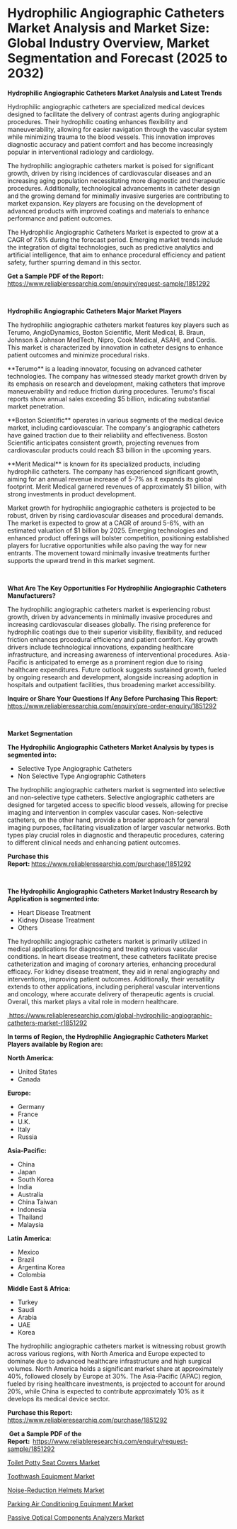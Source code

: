 <p><h1>Hydrophilic Angiographic Catheters Market Analysis and Market Size: Global Industry Overview, Market Segmentation and Forecast (2025 to 2032)</h1></p><p><strong>Hydrophilic Angiographic Catheters Market Analysis and Latest Trends</strong></p>
<p><p>Hydrophilic angiographic catheters are specialized medical devices designed to facilitate the delivery of contrast agents during angiographic procedures. Their hydrophilic coating enhances flexibility and maneuverability, allowing for easier navigation through the vascular system while minimizing trauma to the blood vessels. This innovation improves diagnostic accuracy and patient comfort and has become increasingly popular in interventional radiology and cardiology.</p><p>The hydrophilic angiographic catheters market is poised for significant growth, driven by rising incidences of cardiovascular diseases and an increasing aging population necessitating more diagnostic and therapeutic procedures. Additionally, technological advancements in catheter design and the growing demand for minimally invasive surgeries are contributing to market expansion. Key players are focusing on the development of advanced products with improved coatings and materials to enhance performance and patient outcomes.</p><p>The Hydrophilic Angiographic Catheters Market is expected to grow at a CAGR of 7.6% during the forecast period. Emerging market trends include the integration of digital technologies, such as predictive analytics and artificial intelligence, that aim to enhance procedural efficiency and patient safety, further spurring demand in this sector.</p></p>
<p><strong>Get a Sample PDF of the Report:&nbsp;</strong> <a href="https://www.reliableresearchiq.com/enquiry/request-sample/1851292?utm_campaign=1159&utm_medium=2&utm_source=Github&utm_content=ia&utm_term=07012025&utm_id=hydrophilic-angiographic-catheters">https://www.reliableresearchiq.com/enquiry/request-sample/1851292</a></p>
<p>&nbsp;</p>
<p><strong>Hydrophilic Angiographic Catheters Major Market Players</strong></p>
<p><p>The hydrophilic angiographic catheters market features key players such as Terumo, AngioDynamics, Boston Scientific, Merit Medical, B. Braun, Johnson & Johnson MedTech, Nipro, Cook Medical, ASAHI, and Cordis. This market is characterized by innovation in catheter designs to enhance patient outcomes and minimize procedural risks.</p><p>**Terumo** is a leading innovator, focusing on advanced catheter technologies. The company has witnessed steady market growth driven by its emphasis on research and development, making catheters that improve maneuverability and reduce friction during procedures. Terumo's fiscal reports show annual sales exceeding $5 billion, indicating substantial market penetration.</p><p>**Boston Scientific** operates in various segments of the medical device market, including cardiovascular. The company's angiographic catheters have gained traction due to their reliability and effectiveness. Boston Scientific anticipates consistent growth, projecting revenues from cardiovascular products could reach $3 billion in the upcoming years.</p><p>**Merit Medical** is known for its specialized products, including hydrophilic catheters. The company has experienced significant growth, aiming for an annual revenue increase of 5-7% as it expands its global footprint. Merit Medical garnered revenues of approximately $1 billion, with strong investments in product development.</p><p>Market growth for hydrophilic angiographic catheters is projected to be robust, driven by rising cardiovascular diseases and procedural demands. The market is expected to grow at a CAGR of around 5-6%, with an estimated valuation of $1 billion by 2025. Emerging technologies and enhanced product offerings will bolster competition, positioning established players for lucrative opportunities while also paving the way for new entrants. The movement toward minimally invasive treatments further supports the upward trend in this market segment.</p></p>
<p>&nbsp;</p>
<p><strong>What Are The Key Opportunities For Hydrophilic Angiographic Catheters Manufacturers?</strong></p>
<p><p>The hydrophilic angiographic catheters market is experiencing robust growth, driven by advancements in minimally invasive procedures and increasing cardiovascular diseases globally. The rising preference for hydrophilic coatings due to their superior visibility, flexibility, and reduced friction enhances procedural efficiency and patient comfort. Key growth drivers include technological innovations, expanding healthcare infrastructure, and increasing awareness of interventional procedures. Asia-Pacific is anticipated to emerge as a prominent region due to rising healthcare expenditures. Future outlook suggests sustained growth, fueled by ongoing research and development, alongside increasing adoption in hospitals and outpatient facilities, thus broadening market accessibility.</p></p>
<p><strong>Inquire or Share Your Questions If Any Before Purchasing This Report:</strong> <a href="https://www.reliableresearchiq.com/enquiry/pre-order-enquiry/1851292?utm_campaign=1159&utm_medium=2&utm_source=Github&utm_content=ia&utm_term=07012025&utm_id=hydrophilic-angiographic-catheters">https://www.reliableresearchiq.com/enquiry/pre-order-enquiry/1851292</a></p>
<p>&nbsp;</p>
<p><strong>Market Segmentation</strong></p>
<p><strong>The Hydrophilic Angiographic Catheters Market Analysis by types is segmented into:</strong></p>
<p><ul><li>Selective Type Angiographic Catheters</li><li>Non Selective Type Angiographic Catheters</li></ul></p>
<p><p>The hydrophilic angiographic catheters market is segmented into selective and non-selective type catheters. Selective angiographic catheters are designed for targeted access to specific blood vessels, allowing for precise imaging and intervention in complex vascular cases. Non-selective catheters, on the other hand, provide a broader approach for general imaging purposes, facilitating visualization of larger vascular networks. Both types play crucial roles in diagnostic and therapeutic procedures, catering to different clinical needs and enhancing patient outcomes.</p></p>
<p><strong>Purchase this Report:&nbsp;</strong><a href="https://www.reliableresearchiq.com/purchase/1851292?utm_campaign=1159&utm_medium=2&utm_source=Github&utm_content=ia&utm_term=07012025&utm_id=hydrophilic-angiographic-catheters">https://www.reliableresearchiq.com/purchase/1851292</a></p>
<p>&nbsp;</p>
<p><strong>The Hydrophilic Angiographic Catheters Market Industry Research by Application is segmented into:</strong></p>
<p><ul><li>Heart Disease Treatment</li><li>Kidney Disease Treatment</li><li>Others</li></ul></p>
<p><p>The hydrophilic angiographic catheters market is primarily utilized in medical applications for diagnosing and treating various vascular conditions. In heart disease treatment, these catheters facilitate precise catheterization and imaging of coronary arteries, enhancing procedural efficacy. For kidney disease treatment, they aid in renal angiography and interventions, improving patient outcomes. Additionally, their versatility extends to other applications, including peripheral vascular interventions and oncology, where accurate delivery of therapeutic agents is crucial. Overall, this market plays a vital role in modern healthcare.</p></p>
<p><a href="https://www.reliableresearchiq.com/global-hydrophilic-angiographic-catheters-market-r1851292?utm_campaign=1159&utm_medium=2&utm_source=Github&utm_content=ia&utm_term=07012025&utm_id=hydrophilic-angiographic-catheters">&nbsp;https://www.reliableresearchiq.com/global-hydrophilic-angiographic-catheters-market-r1851292</a></p>
<p><strong>In terms of Region, the Hydrophilic Angiographic Catheters Market Players available by Region are:</strong></p>
<p>
    <p> <strong> North America: </strong>
        <ul>
            <li>United States</li>
            <li>Canada</li>
        </ul>
        </p> 
    <p> <strong> Europe: </strong>
        <ul>
            <li>Germany</li>
            <li>France</li>
            <li>U.K.</li>
            <li>Italy</li>
            <li>Russia</li>
        </ul>
        </p> 
    <p> <strong> Asia-Pacific: </strong>
        <ul>
            <li>China</li>
            <li>Japan</li>
            <li>South Korea</li>
            <li>India</li>
            <li>Australia</li>
            <li>China Taiwan</li>
            <li>Indonesia</li>
            <li>Thailand</li>
            <li>Malaysia</li>
        </ul>
        </p> 
    <p> <strong> Latin America: </strong>
        <ul>
            <li>Mexico</li>
            <li>Brazil</li>
            <li>Argentina Korea</li>
            <li>Colombia</li>
        </ul>
        </p> 
    <p> <strong> Middle East & Africa: </strong>
        <ul>
            <li>Turkey</li>
            <li>Saudi</li>
            <li>Arabia</li>
            <li>UAE</li>
            <li>Korea</li>
        </ul>
    </p>
    </p>
<p><p>The hydrophilic angiographic catheters market is witnessing robust growth across various regions, with North America and Europe expected to dominate due to advanced healthcare infrastructure and high surgical volumes. North America holds a significant market share at approximately 40%, followed closely by Europe at 30%. The Asia-Pacific (APAC) region, fueled by rising healthcare investments, is projected to account for around 20%, while China is expected to contribute approximately 10% as it develops its medical device sector.</p></p>
<p><strong>Purchase this Report: </strong><a href="https://www.reliableresearchiq.com/purchase/1851292?utm_campaign=1159&utm_medium=2&utm_source=Github&utm_content=ia&utm_term=07012025&utm_id=hydrophilic-angiographic-catheters">https://www.reliableresearchiq.com/purchase/1851292</a></p>
<p>&nbsp;<strong>Get a Sample PDF of the Report:&nbsp;&nbsp;</strong><a href="https://www.reliableresearchiq.com/enquiry/request-sample/1851292?utm_campaign=1159&utm_medium=2&utm_source=Github&utm_content=ia&utm_term=07012025&utm_id=hydrophilic-angiographic-catheters">https://www.reliableresearchiq.com/enquiry/request-sample/1851292</a></p>
<p><strong></strong></p>
<p><p><a href="https://www.linkedin.com/pulse/size-toilet-potty-seat-covers-marketindustry-trends-u26df?utm_campaign=1159&utm_medium=2&utm_source=Github&utm_content=ia&utm_term=07012025&utm_id=hydrophilic-angiographic-catheters">Toilet Potty Seat Covers Market</a></p><p><a href="https://www.linkedin.com/pulse/toothwash-equipment-market-insights-cover-both-historical-9pv6f?utm_campaign=1159&utm_medium=2&utm_source=Github&utm_content=ia&utm_term=07012025&utm_id=hydrophilic-angiographic-catheters">Toothwash Equipment Market</a></p><p><a href="https://www.linkedin.com/pulse/growth-forecast-noise-reduction-helmets-market-competitive-uy3vf?utm_campaign=1159&utm_medium=2&utm_source=Github&utm_content=ia&utm_term=07012025&utm_id=hydrophilic-angiographic-catheters">Noise-Reduction Helmets Market</a></p><p><a href="https://github.com/yankimber90yankim/Market-Research-Report-List-1/blob/main/parking-air-conditioning-equipment-market.md?utm_campaign=1159&utm_medium=2&utm_source=Github&utm_content=ia&utm_term=07012025&utm_id=hydrophilic-angiographic-catheters">Parking Air Conditioning Equipment Market</a></p><p><a href="https://github.com/lisaeichler20775/Market-Research-Report-List-1/blob/main/passive-optical-components-analyzers-market.md?utm_campaign=1159&utm_medium=2&utm_source=Github&utm_content=ia&utm_term=07012025&utm_id=hydrophilic-angiographic-catheters">Passive Optical Components Analyzers Market</a></p></p>